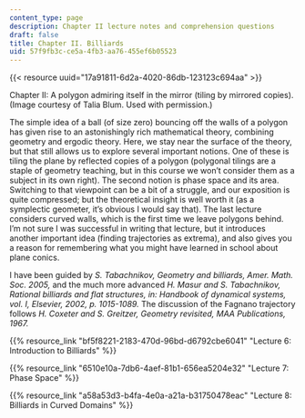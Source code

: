```yaml
---
content_type: page
description: Chapter II lecture notes and comprehension questions
draft: false
title: Chapter II. Billiards
uid: 57f9fb3c-ce5a-4fb3-aa76-455ef6b05523
---
```

{{< resource uuid="17a91811-6d2a-4020-86db-123123c694aa" >}}

Chapter II: A polygon admiring itself in the mirror (tiling by mirrored copies). (Image courtesy of Talia Blum. Used with permission.)

The simple idea of a ball (of size zero) bouncing off the walls of a polygon has given rise to an astonishingly rich mathematical theory, combining geometry and ergodic theory. Here, we stay near the surface of the theory, but that still allows us to explore several important notions. One of these is tiling the plane by reflected copies of a polygon (polygonal tilings are a staple of geometry teaching, but in this course we won’t consider them as a subject in its own right). The second notion is phase space and its area. Switching to that viewpoint can be a bit of a struggle, and our exposition is quite compressed; but the theoretical insight is well worth it (as a symplectic geometer, it’s obvious I would say that). The last lecture considers curved walls, which is the first time we leave polygons behind. I’m not sure I was successful in writing that lecture, but it introduces another important idea (finding trajectories as extrema), and also gives you a reason for remembering what you might have learned in school about plane conics.

I have been guided by *S. Tabachnikov, Geometry and billiards, Amer. Math. Soc. 2005,* and the much more advanced *H. Masur and S. Tabachnikov, Rational billiards and flat structures, in: Handbook of dynamical systems, vol. I, Elsevier, 2002, p. 1015-1089.* The discussion of the Fagnano trajectory follows *H. Coxeter and S. Greitzer, Geometry revisited, MAA Publications, 1967.*

{{% resource_link "bf5f8221-2183-470d-96bd-d6792cbe6041" "Lecture 6: Introduction to Billiards" %}}

{{% resource_link "6510e10a-7db6-4aef-81b1-656ea5204e32" "Lecture 7: Phase Space" %}}

{{% resource_link "a58a53d3-b4fa-4e0a-a21a-b31750478eac" "Lecture 8: Billiards in Curved Domains" %}}